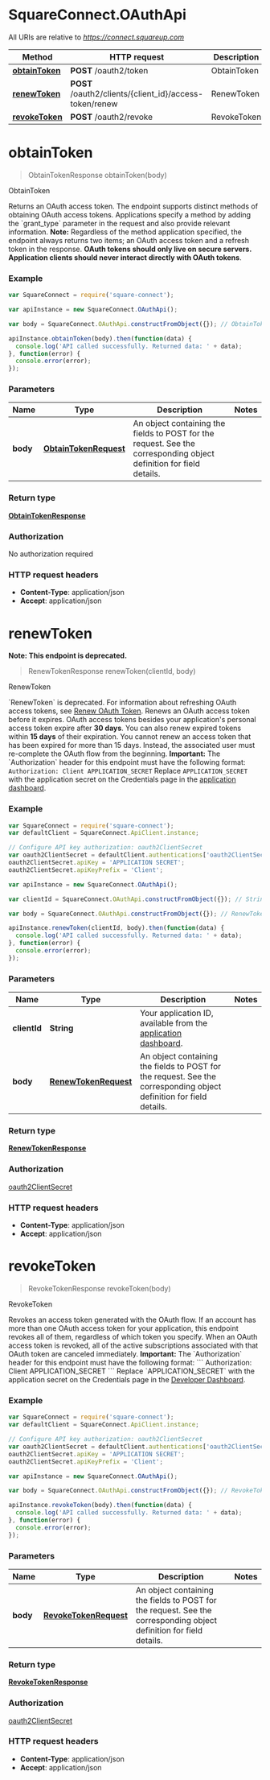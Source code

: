# SquareConnect.OAuthApi

All URIs are relative to *https://connect.squareup.com*

Method | HTTP request | Description
------------- | ------------- | -------------
[**obtainToken**](OAuthApi.md#obtainToken) | **POST** /oauth2/token | ObtainToken
[**renewToken**](OAuthApi.md#renewToken) | **POST** /oauth2/clients/{client_id}/access-token/renew | RenewToken
[**revokeToken**](OAuthApi.md#revokeToken) | **POST** /oauth2/revoke | RevokeToken


<a name="obtainToken"></a>
# **obtainToken**
> ObtainTokenResponse obtainToken(body)

ObtainToken

Returns an OAuth access token.  The endpoint supports distinct methods of obtaining OAuth access tokens. Applications specify a method by adding the &#x60;grant_type&#x60; parameter in the request and also provide relevant information.  __Note:__ Regardless of the method application specified, the endpoint always returns two items; an OAuth access token and a refresh token in the response.  __OAuth tokens should only live on secure servers. Application clients should never interact directly with OAuth tokens__.

### Example
```javascript
var SquareConnect = require('square-connect');

var apiInstance = new SquareConnect.OAuthApi();

var body = SquareConnect.OAuthApi.constructFromObject({}); // ObtainTokenRequest | An object containing the fields to POST for the request.  See the corresponding object definition for field details.

apiInstance.obtainToken(body).then(function(data) {
  console.log('API called successfully. Returned data: ' + data);
}, function(error) {
  console.error(error);
});

```

### Parameters

Name | Type | Description  | Notes
------------- | ------------- | ------------- | -------------
 **body** | [**ObtainTokenRequest**](ObtainTokenRequest.md)| An object containing the fields to POST for the request.  See the corresponding object definition for field details. | 

### Return type

[**ObtainTokenResponse**](ObtainTokenResponse.md)

### Authorization

No authorization required

### HTTP request headers

 - **Content-Type**: application/json
 - **Accept**: application/json

<a name="renewToken"></a>
# **renewToken**
**Note: This endpoint is deprecated.**
> RenewTokenResponse renewToken(clientId, body)

RenewToken

&#x60;RenewToken&#x60; is deprecated. For information about refreshing OAuth access tokens, see [Renew OAuth Token](https://developer.squareup.com/docs/oauth-api/cookbook/renew-oauth-tokens).   Renews an OAuth access token before it expires.  OAuth access tokens besides your application&#39;s personal access token expire after __30 days__. You can also renew expired tokens within __15 days__ of their expiration. You cannot renew an access token that has been expired for more than 15 days. Instead, the associated user must re-complete the OAuth flow from the beginning.  __Important:__ The &#x60;Authorization&#x60; header for this endpoint must have the following format:  `Authorization: Client APPLICATION_SECRET`  Replace `APPLICATION_SECRET` with the application secret on the Credentials page in the [application dashboard](https://connect.squareup.com/apps).

### Example
```javascript
var SquareConnect = require('square-connect');
var defaultClient = SquareConnect.ApiClient.instance;

// Configure API key authorization: oauth2ClientSecret
var oauth2ClientSecret = defaultClient.authentications['oauth2ClientSecret'];
oauth2ClientSecret.apiKey = 'APPLICATION SECRET';
oauth2ClientSecret.apiKeyPrefix = 'Client';

var apiInstance = new SquareConnect.OAuthApi();

var clientId = SquareConnect.OAuthApi.constructFromObject({}); // String | Your application ID, available from the [application dashboard](https://connect.squareup.com/apps).

var body = SquareConnect.OAuthApi.constructFromObject({}); // RenewTokenRequest | An object containing the fields to POST for the request.  See the corresponding object definition for field details.

apiInstance.renewToken(clientId, body).then(function(data) {
  console.log('API called successfully. Returned data: ' + data);
}, function(error) {
  console.error(error);
});

```

### Parameters

Name | Type | Description  | Notes
------------- | ------------- | ------------- | -------------
 **clientId** | **String**| Your application ID, available from the [application dashboard](https://connect.squareup.com/apps). | 
 **body** | [**RenewTokenRequest**](RenewTokenRequest.md)| An object containing the fields to POST for the request.  See the corresponding object definition for field details. | 

### Return type

[**RenewTokenResponse**](RenewTokenResponse.md)

### Authorization

[oauth2ClientSecret](../README.md#oauth2ClientSecret)

### HTTP request headers

 - **Content-Type**: application/json
 - **Accept**: application/json

<a name="revokeToken"></a>
# **revokeToken**
> RevokeTokenResponse revokeToken(body)

RevokeToken

Revokes an access token generated with the OAuth flow.  If an account has more than one OAuth access token for your application, this endpoint revokes all of them, regardless of which token you specify. When an OAuth access token is revoked, all of the active subscriptions associated with that OAuth token are canceled immediately.  __Important:__ The &#x60;Authorization&#x60; header for this endpoint must have the following format:  &#x60;&#x60;&#x60; Authorization: Client APPLICATION_SECRET &#x60;&#x60;&#x60;  Replace &#x60;APPLICATION_SECRET&#x60; with the application secret on the Credentials page in the [Developer Dashboard](https://developer.squareup.com/apps).

### Example
```javascript
var SquareConnect = require('square-connect');
var defaultClient = SquareConnect.ApiClient.instance;

// Configure API key authorization: oauth2ClientSecret
var oauth2ClientSecret = defaultClient.authentications['oauth2ClientSecret'];
oauth2ClientSecret.apiKey = 'APPLICATION SECRET';
oauth2ClientSecret.apiKeyPrefix = 'Client';

var apiInstance = new SquareConnect.OAuthApi();

var body = SquareConnect.OAuthApi.constructFromObject({}); // RevokeTokenRequest | An object containing the fields to POST for the request.  See the corresponding object definition for field details.

apiInstance.revokeToken(body).then(function(data) {
  console.log('API called successfully. Returned data: ' + data);
}, function(error) {
  console.error(error);
});

```

### Parameters

Name | Type | Description  | Notes
------------- | ------------- | ------------- | -------------
 **body** | [**RevokeTokenRequest**](RevokeTokenRequest.md)| An object containing the fields to POST for the request.  See the corresponding object definition for field details. | 

### Return type

[**RevokeTokenResponse**](RevokeTokenResponse.md)

### Authorization

[oauth2ClientSecret](../README.md#oauth2ClientSecret)

### HTTP request headers

 - **Content-Type**: application/json
 - **Accept**: application/json

